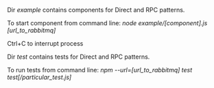 Dir _example_ contains components for Direct and RPC patterns.

To start component from command line:
_node example/[component].js [url_to_rabbitmq]_

Ctrl+C to interrupt process


Dir _test_ contains tests for Direct and RPC patterns.

To run tests from command line:
_npm --url=[url_to_rabbitmq] test test[/particular_test.js]_
